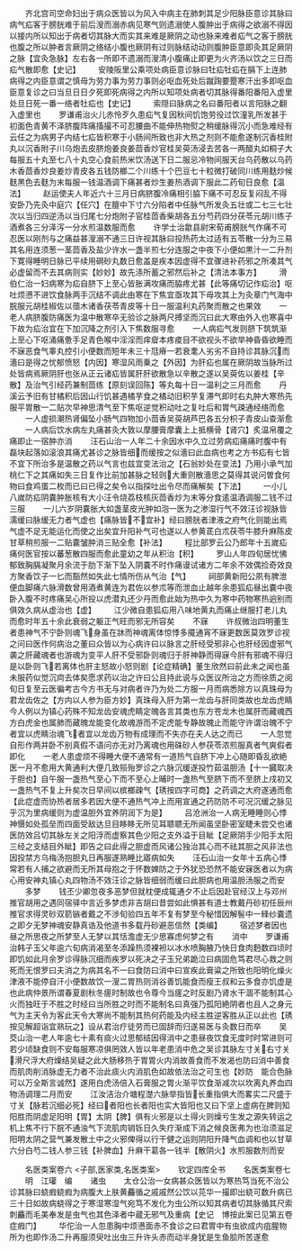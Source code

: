 <!-- { "loadSidebar": true } -->
　　齐北宫司空命妇出于病众医皆以为风入中病主在肺刺其足少阳脉臣意诊其脉曰病气疝客于膀胱难于前后溲而溺赤病见寒气则遗溺使人腹肿出于病得之欲溺不得因以接内所以知出于病者切其脉大而实其来难是厥阴之动也脉来难者疝气之客于膀胱也腹之所以肿者言厥阴之络结小腹也厥阴有过则脉结动动则腹肿臣意即灸其足厥阴之脉【宜灸急脉】左右各一所即不遗溺而溲清小腹痛止即更为火齐汤以饮之三日而疝气散即愈【史记】
　　安陵阪里公乘项处病臣意诊脉曰牡疝牡疝在膈下上连肺病得之内臣意谓之慎毋为劳力事为劳力事则必呕血死处后蹴踘要蹷寒汗出多即呕血臣意复诊之曰当旦日日夕死即死病得之内所以知项处病者切其脉得番阳番阳入虚里处旦日死一番一络者牡疝也【史记】
　　索隠曰脉病之名曰番阳者以言阳脉之翻入虚里也
　　罗谦甫治火儿赤怜歹久患疝气复因秋间饥饱劳役过饮潼乳所发甚于初面色青黄不泽脐腹阵痛搐撮不可忍腰曲不能伸热物熨之稍缓脉得沉小而急难经有云任之为病男子内结七疝皆积寒于小肠间所致也非大热之剂则不能愈遂制沉香桂附丸以沉香附子川乌炮去皮脐炮姜良姜茴香炒官桂吴萸汤浸去苦各一两醋丸如桐子大每服五十丸至七八十丸空心食前热米饮汤送下日二服忌冷物间服天台乌药散以乌药木香茴香炒良姜炒青皮各五钱防榔二个川练十个巴豆七十粒微打破同川练用麸炒候麸黒色去麸为末每服一钱温酒调下痛甚者炒生姜热酒调下服此二药旬日良愈【温法】
　　赵运使夫人年近六十三月日病脐腹冷痛相引脇下痛不可忍反复闷乱不得安卧乃先灸中庭穴【任穴】在膻中下寸六分陷者中任脉气所发灸五壮或二七三七壮次以当归四逆汤以当归尾七分炮附子官桂茴香柴胡各五分芍药四分茯苓元胡川练子酒煮各三分泽泻一分水煎温数服而愈
　　许学士治歙县尉宋荀甫膀胱气作痛不可忍医以刚剂与之痛益甚溲溺不通三日许视其脉曰投热药太过适有五苓散一分为三易其名用连须葱一茎茴香及盐少许水一盏半煎七分连服之中夜下小便如黒汁一二升剂下寛得睡明日脉已平续用碙砂丸数日愈盖是疾本因虚得不宜骤进补药邪之所凑其气必虚留而不去其病则实【妙妙】故先涤所蓄之邪然后补之【清法本事方】
　　滑伯仁治一妇病寒为疝自脐下上至心皆胀满攻痛而脇疼尤甚【此等痛切记作疝治】呕吐烦懑不进饮食脉两手沉结不调此由寒在下焦宜亟攻其下毋攻其上为灸章门气海中脘服元胡桂椒佐以蘹木诸香茯苓青皮等十日一服温利丸药聚而散之也果效
　　一老人病脐腹防痛医为温中散寒卒无验诊之脉两尺搏坚而沉曰此大寒由外入也寒喜中下故为疝治宜在下加沉降之剂引入下焦数服寻愈
　　一人病疝气发则脐下筑筑渐上至心下呕涌痛惫手足青色喉中淫淫而痒睂本疼痠目不欲视头不欲举神昏昏欲睡而不寐恶食气睾丸控引小便数而短年未三十尫瘠一若衰耄人劣劣不自持诊其脉沉而濇曰是得之忧郁愤怒【内因】寒湿风雨乗之【外因】为肝疝也属在厥阴故当脉所过处皆病焉厥阴肝也张从正云诸疝皆属肝肝欲散急以辛散之遂以吴萸佐以姜桂【辛散】及治气引经药兼制茴练【原刻误回陈】等丸每十日一温利之三月而愈
　　丹溪云予旧有甘橘积后因山行饥甚遇橘芋食之橘动旧积芋复滞气即时右丸肿大寒热先服平胃散一二贴次早神思清气至下焦呕逆觉积动吐之复吐后和胃气疎通经络而愈
　　一人虚损潮热肾偏坠小肠气四物加小茴香吴萸胡芦巴各五分枳子青皮山查渐愈
　　一人病后饮水病左丸痛甚灸大敦以摩腰膏摩囊上上抵横骨【肾穴】炙温帛覆之痛即止一宿肿亦消
　　汪石山治一人年二十余因水中久立过劳病疝痛痛时腹中有磊块起落如滚浪其痛尤甚诊之脉皆细而缓按之似濇曰此血病也考之方书疝有七皆不宜下所治多是温散之药以气言也兹宜变法治之【石翁妙处在变法】乃用小承气加桃仁下之其痛如失三日复作比前加甚脉之轻则大重则散濇思之莫得其说问曽食何物曰食鸡蛋二枚而已曰已得之矣令以指探吐出令尽而痛解矣【下法】
　　一小儿八嵗防疝阴嚢肿胀核有大小汪令烧荔枝核灰茴香炒为末等分食逺温酒调服二钱不过三服
　　一儿六岁阴嚢胀大如盏茎皮光肿如泡一医为之渗湿行气不效汪诊视脉皆濡缓曰脉缓无力者气虚也【痛脉皆不宜补】经曰膀胱者津液之府气化则能出焉气虚不足无能运化而使之出矣宜升阳补气可也遂以人参黄茋白朮茯苓牛膝升麻陈皮甘草稍煎服一二贴嚢皱肿消三贴全愈【补法】
　　程比部罗云公乃郎年十五嵗疝痛何医官按以蕃葱散四服而愈此童幼之年从积治【积】
　　罗山人年四旬居忧怫郁致胸膈凝聚月余流于肋下渐下坠入阴嚢不时作痛谩试诸方二年余不效偶捡奇效良方聚香饮子一匕而豁然如失此七情所伤从气治【气】
　　祠部黄新阳公夙有脾泄便血脚痛六脉滑数曾用酒煮黄连为君佐以参朮等而泄血止越年余患狐疝昼出嚢中夜卧入腹不时疼痛吴心所投以虎潜丸还少丹而愈此始为热中久为寒中药物寒热逈别而俱效久病从虚治也【虚】
　　江少微自患狐疝用八味地黄丸而痛止继服打老儿丸而愈时年五十余此衰弱之躯正气旺而邪无所容矣
　　不寐
　　许叔微治四明董生者患神气不宁卧则魂飞身虽在牀而神魂离体惊悸多魇通宵不寐更数医莫效罗诊视之问曰医作何病治之董曰众皆以为心病许曰以脉言之肝经受邪非心也肝经因虚邪气袭之肝藏魂者也游魂为变平人肝不受邪卧则魂归于肝神静而得寐今肝有邪魂不得归是以卧则飞若离体也肝主怒故小怒则剧【论症精确】董生欣然曰前此未之闻也虽未服药似觉沉疴去体矣愿求药以治之许曰公且持此说与众医议所治之方而徐质之阅旬日复至云医徧考古今方书无与对病者许乃为处二方服一月而病悉除方以真珠母为君龙齿佐之【方内以人参为臣方妙】真珠母入肝为第一龙齿与肝同类故也龙齿虎睛今人例以为镇心药殊不知龙齿安魂虎睛定魄各言其类也东方苍龙木也属肝而藏魂西方白虎金也属肺而藏魄龙能变化故魂游而不定虎能专静故魄止而能守许谓治魄不宁者宜以虎睛治魂飞者宜以龙齿万物有成理而不失亦在夫人达之而已
　　一人忽觉自形作两并卧不别真假不语问亦无对乃离魂也用硃砂人参茯苓浓煎服真者气爽假者即化
　　一老人患虚烦不得睡大便不通常有一道热气自脐下冲上心随即昏乱欲絶医一月不愈用大黄通利大便几致殒殆罗诊之六脉沉缓遂投竹茹温胆汤【十一臓取决于胆也】自午服一盏热气至心下而不至心上晡时一盏热气至脐下而不至脐上戌初又一盏热气不复上升矣次日早间以槟榔疎气【琇按四字可商】之药调之大府遂通而愈【此症虚而协热者居多若因大便不通热气冲上而用宣通之药防防不可况沉缓之脉见乎沉为里病缓则为虚温胆外宜养阴润下为是】
　　吕沧洲治一人病无睡睡则心悸神慑如处孤垒而四面受敌达旦目眵眵无所见耳聩聩无所闻虽坚卧密室睫未尝交也诸医防效吕切其脉左关之阳浮而虚察其色少阳之支外溢于目眦【足厥阴手少阳手太阳三经之支结目外眦】即告之曰此得之胆虚而风诸公独治其心而不祛其胆之风非法也因投禁方乌梅汤抱胆丸日再服遂熟睡比寤病如失
　　汪石山治一女年十五病心悸常若有人捕之欲避而无所其母抱之于怀数婢防之于外犹恐恐然不能安寐医者以为病心用安神丸镇心丸四物汤不效汪诊之脉皆细弱而缓曰此胆病也用温胆汤服之而安
　　多梦
　　钱丕少卿忽夜多恶梦但就枕便成辄通夕不止后因赴官经汉上与邓州推官胡用之遇同宿驿中言近多梦虑非吉胡曰昔尝如此惧甚有道士教戴丹砂初任辰州推官求得灵砂双箭镞者戴之不渉旬验四五年不复有梦至今秘惜因解髻中一綘纱嚢遗之即夕无梦神魂安静真诰及他道书多载丹砂避恶信然【类编】
　　宿述梦者因也昼之所思夜之所梦至人无梦以其恬澹虚无少思寡虑何梦之有
　　消中
　　罗谦甫治韩子玉父年逾六旬病消渴至冬添躁热须裸袒以冰水喷胸腋乃快日食肉麪数四顷时即饥如此月余罗诊得脉沉细而疾罗以死决之子玉兄弟跪泣曰病固危笃君尽心救之则死而无恨罗曰夫消之为病其名不一曰食防曰消中曰宣疾此膏粱之所致也阳明化燥火津液不能停自汗小便数故饮一溲二胃热则消谷善饥能食而瘦王叔和云多食亦饥虚是也此病仲景所谓春夏剧秋冬瘥时制故也令尊今当瘥之时反剧乃肾水干涸不能制其心火而独旺于不胜之时经曰当所胜之时而不能制名曰真强乃孤阳絶阴者也且人之身元气为主天令为客此天令大寒尚不能制其热何药能及内经主胜逆客胜从正以此也【琇按见解超诣宜熟玩之】设从君治疗徒劳而已固辞而归遂易医与灸数日而卒
　　吴茭山治一老人年逾七十素有痰火过思郁结因得消中之患昼夜饮食无度时时常进则可若少顷缺食则不安每服寒凉俱罔效人皆以年老患消中危之吴诊其脉左寸关右寸关滑尺浮大府燥结吴疑之此大肠移热于胃胃火内消故善食而不发渴也防曰消中善食而肌肉削消脉虚无力者不治此痰火内消肌色如故依法治之可生也【妙防　能合色脉可以万全斯言诚然】遂用白虎汤倍入石膏服之胃火渐平饮食渐减次以坎离丸养血四物汤调理二月而安
　　江汝洁治介塘程濋六脉举指皆长重指俱大而畧实二尺盛于寸关【脉若沉细必死】经曰者阳也长者阳也实大皆阳也又曰下坚上虚病在脾则知阳胜而阴虚足阳明【胃】太阴【脾】俱有火邪是以土得火则燥亏生发之源失转运之机上焦不行下脘不通浊气下流肌肉销铄日久失疗渐成下消之候良医弗为也治须滋足阳明太阴之营气兼发散土中之火邪俾得以行干健之运则阴阳升降气血调和也以甘草六分白芍二钱人参三钱【补脾血】升麻干葛各一钱半【散阴火】水煎服数剂而安


　　名医类案卷六
<子部,医家类,名医类案>
　　钦定四库全书
　　名医类案卷七
　　明　江瓘　编
　　诸虫
　　太仓公治一女病甚众医皆以为寒热笃当死不治公诊其脉曰蛲瘕蛲瘕为病腹大上肤黄麤循之戚戚然公饮以芫华一撮即出蛲可数升病已三十日如故病蛲得之于寒湿寒湿气宛笃不发化为虫公所以知其病者切其脉循其尺索刺麤而毛美奉发是虫气也其色泽者中蔵无邪气及重病【史记　博按此案已见第五卷症瘕门】
　　华佗治一人忽患胸中烦懑面赤不食诊之曰君胃中有虫欲成内疽腥物所为也即作汤二升再服须臾吐出虫三升许头赤而动半身犹是生鱼脍所苦遂愈
